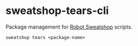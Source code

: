 # sweatshop-tears-cli

Package management for [Robot Sweatshop](https://github.com/JScott/robot_sweatshop) scripts.

`sweatshop tears <package-name>`
